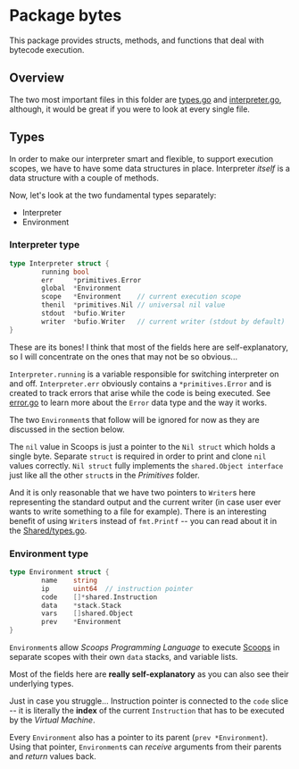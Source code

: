 # Package bytes

This package provides structs, methods, and functions that deal with bytecode
execution.



## Overview

The two most important files in this folder are [types.go](./types.go) and
[interpreter.go](./interpreter.go), although, it would be great if you were to
look at every single file.



## Types

In order to make our interpreter smart and flexible, to support execution 
scopes, we have to have some data structures in place. Interpreter *itself* is a
data structure with a couple of methods.

Now, let's look at the two fundamental types separately:

* Interpreter
* Environment


### Interpreter type

```go
type Interpreter struct {
        running bool
        err     *primitives.Error
        global  *Environment
        scope   *Environment    // current execution scope
        thenil  *primitives.Nil // universal nil value
        stdout  *bufio.Writer
        writer  *bufio.Writer   // current writer (stdout by default)
}
```

These are its bones! I think that most of the fields here are self-explanatory,
so I will concentrate on the ones that may not be so obvious...

`Interpreter.running` is a variable responsible for switching interpreter on and
off. `Interpreter.err` obviously contains a `*primitives.Error` and is created
to track errors that arise while the code is being executed. See
[error.go](../DataTypes/Primitives/error.go) to learn more about the `Error`
data type and the way it works.

The two `Environment`s that follow will be ignored for now as they are discussed
in the section below.

The `nil` value in Scoops is just a pointer to the `Nil struct` which holds a
single byte. Separate `struct` is required in order to print and clone `nil`
values correctly. `Nil struct` fully implements the `shared.Object interface`
just like all the other `struct`s in the *Primitives* folder.

And it is only reasonable that we have two pointers to `Writer`s here 
representing the standard output and the current writer (in case user ever
wants to write something to a file for example). There is an interesting benefit
of using `Writer`s instead of `fmt.Printf` -- you can read about it in the
[Shared/types.go](../Shared/types.go).


### Environment type

```go
type Environment struct {
        name    string
        ip      uint64  // instruction pointer
        code    []*shared.Instruction
        data    *stack.Stack
        vars    []shared.Object
        prev    *Environment
}
```

`Environment`s allow *Scoops Programming Language* to execute 
[Scoops](../DataTypes/Scoop/README.md) in separate scopes with their own `data`
stacks, and variable lists.

Most of the fields here are **really self-explanatory** as you can also see
their underlying types.

Just in case you struggle... Instruction pointer is connected to the `code`
slice -- it is literally the **index** of the current `Instruction` that has to
be executed by the *Virtual Machine*.

Every `Environment` also has a pointer to its parent (`prev *Environment`).
Using that pointer, `Environment`s can *receive* arguments from their parents 
and *return* values back.